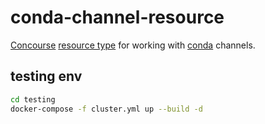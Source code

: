# conda-channel-resource

[Concourse](http://concourse.ci/) [resource type](http://concourse.ci/resource-types.html)
for working with [conda](https://conda.io/docs/) channels.

## testing env

```bash
cd testing
docker-compose -f cluster.yml up --build -d
```
